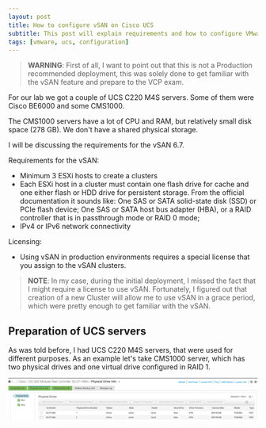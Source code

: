 ```yaml
---
layout: post
title: How to configure vSAN on Cisco UCS
subtitle: This post will explain requirements and how to configure VMware vSAN on Cisco UCS servers.
tags: [vmware, ucs, configuration]
---
```

> **WARNING**: First of all, I want to point out that this is not a Production recommended deployment, this was solely done to get familiar with the vSAN feature and prepare to the VCP exam.

For our lab we got a couple of UCS C220 M4S servers. Some of them were Cisco BE6000 and some CMS1000.

The CMS1000 servers have a lot of CPU and RAM, but relatively small disk space (278 GB). We don't have a shared physical storage.

I will be discussing the requirements for the vSAN 6.7.

Requirements for the vSAN:
* Minimum 3 ESXi hosts to create a clusters
* Each ESXi host in a cluster must contain one flash drive for cache and one either flash or HDD drive for persistent storage.
From the official documentation it sounds like: One SAS or SATA solid-state disk (SSD) or PCIe flash device; One SAS or SATA host bus adapter (HBA), or a RAID controller that is in passthrough mode or RAID 0 mode;
* IPv4 or IPv6 network connectivity

Licensing:
* Using vSAN in production environments requires a special license that you assign to the vSAN clusters.

> **NOTE**: In my case, during the initial deployment, I missed the fact that I might require a license to use vSAN. Fortunately, I figured out that creation of a new Cluster will allow me to use vSAN in a grace period, which were pretty enough to get familiar with the vSAN.

## Preparation of UCS servers
As was told before, I had UCS C220 M4S servers, that were used for different purposes. As an example let's take CMS1000 server, which has two physical drives and one virtual drive configured in RAID 1.

[![alt text](/img/2019-05-05-vsan-on-ucs/physical-drives.png "CMS1000 physical drives")](https://raw.githubusercontent.com/dmkravch/dmkravch.github.io/master/img/2019-05-05-vsan-on-ucs/physical-drives.png)
